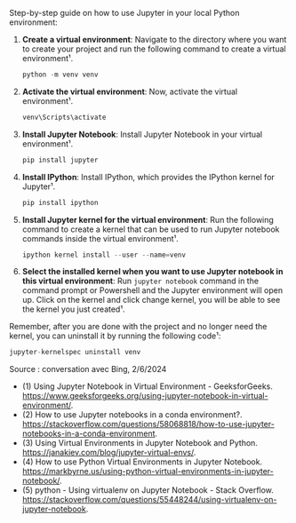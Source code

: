 Step-by-step guide on how to use Jupyter in your local Python environment:

1. **Create a virtual environment**: Navigate to the directory where you want to create your project and run the following command to create a virtual environment¹.
    ```python
    python -m venv venv
    ```
2. **Activate the virtual environment**: Now, activate the virtual environment¹.
    ```python
    venv\Scripts\activate
    ```
3. **Install Jupyter Notebook**: Install Jupyter Notebook in your virtual environment¹.
    ```python
    pip install jupyter
    ```
4. **Install IPython**: Install IPython, which provides the IPython kernel for Jupyter¹.
    ```python
    pip install ipython
    ```
5. **Install Jupyter kernel for the virtual environment**: Run the following command to create a kernel that can be used to run Jupyter notebook commands inside the virtual environment¹.
    ```python
    ipython kernel install --user --name=venv
    ```
6. **Select the installed kernel when you want to use Jupyter notebook in this virtual environment**: Run `jupyter notebook` command in the command prompt or Powershell and the Jupyter environment will open up. Click on the kernel and click change kernel, you will be able to see the kernel you just created¹.

Remember, after you are done with the project and no longer need the kernel, you can uninstall it by running the following code¹:
```python
jupyter-kernelspec uninstall venv
```

Source : conversation avec Bing, 2/6/2024
- (1) Using Jupyter Notebook in Virtual Environment - GeeksforGeeks. https://www.geeksforgeeks.org/using-jupyter-notebook-in-virtual-environment/.
- (2) How to use Jupyter notebooks in a conda environment?. https://stackoverflow.com/questions/58068818/how-to-use-jupyter-notebooks-in-a-conda-environment.
- (3) Using Virtual Environments in Jupyter Notebook and Python. https://janakiev.com/blog/jupyter-virtual-envs/.
- (4) How to use Python Virtual Environments in Jupyter Notebook. https://markbyrne.us/using-python-virtual-environments-in-jupyter-notebook/.
- (5) python - Using virtualenv on Jupyter Notebook - Stack Overflow. https://stackoverflow.com/questions/55448244/using-virtualenv-on-jupyter-notebook.
